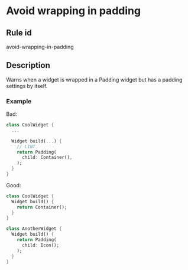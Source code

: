 # Avoid wrapping in padding

## Rule id

avoid-wrapping-in-padding

## Description

Warns when a widget is wrapped in a Padding widget but has a padding settings by itself.

### Example

Bad:

```dart
class CoolWidget {
  ...

  Widget build(...) {
    // LINT
    return Padding(
      child: Container(),
    );
  }
}
```

Good:

```dart
class CoolWidget {
  Widget build() {
    return Container();
  }
}

class AnotherWidget {
  Widget build() {
    return Padding(
      child: Icon();
    );
  }
}
```
